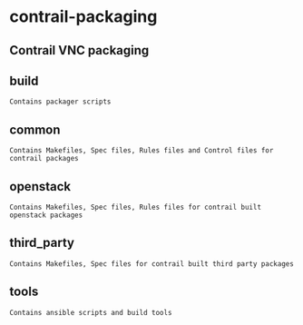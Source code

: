 contrail-packaging
==================

Contrail VNC packaging
----------------------

build
-----
    Contains packager scripts

common
------
    Contains Makefiles, Spec files, Rules files and Control files for contrail packages

openstack
---------
    Contains Makefiles, Spec files, Rules files for contrail built openstack packages

third_party
-----------
    Contains Makefiles, Spec files for contrail built third party packages

tools
-----
    Contains ansible scripts and build tools


